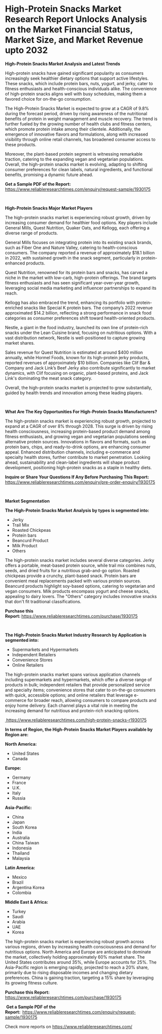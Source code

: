 <p><h1>High-Protein Snacks Market Research Report Unlocks Analysis on the Market Financial Status, Market Size, and Market Revenue upto 2032</h1></p><p><strong>High-Protein Snacks Market Analysis and Latest Trends</strong></p>
<p><p>High-protein snacks have gained significant popularity as consumers increasingly seek healthier dietary options that support active lifestyles. These snacks, which include protein bars, nuts, yogurt, and jerky, cater to fitness enthusiasts and health-conscious individuals alike. The convenience of high-protein snacks aligns well with busy schedules, making them a favored choice for on-the-go consumption.</p><p>The High-Protein Snacks Market is expected to grow at a CAGR of 9.8% during the forecast period, driven by rising awareness of the nutritional benefits of protein in weight management and muscle recovery. The trend is further fueled by the growing number of health clubs and fitness centers, which promote protein intake among their clientele. Additionally, the emergence of innovative flavors and formulations, along with increased visibility through online retail channels, has broadened consumer access to these products.</p><p>Moreover, the plant-based protein segment is witnessing remarkable traction, catering to the expanding vegan and vegetarian populations. Overall, the high-protein snacks market is evolving, adapting to shifting consumer preferences for clean labels, natural ingredients, and functional benefits, promising a dynamic future ahead.</p></p>
<p><strong>Get a Sample PDF of the Report:&nbsp;</strong> <a href="https://www.reliableresearchtimes.com/enquiry/request-sample/1930175?utm_campaign=2717&utm_medium=2&utm_source=Github&utm_content=ia&utm_term=29032025&utm_id=high-protein-snacks">https://www.reliableresearchtimes.com/enquiry/request-sample/1930175</a></p>
<p>&nbsp;</p>
<p><strong>High-Protein Snacks Major Market Players</strong></p>
<p><p>The high-protein snacks market is experiencing robust growth, driven by increasing consumer demand for healthier food options. Key players include General Mills, Quest Nutrition, Quaker Oats, and Kellogg, each offering a diverse range of products.</p><p>General Mills focuses on integrating protein into its existing snack brands, such as Fiber One and Nature Valley, catering to health-conscious consumers. The company reported a revenue of approximately $18.1 billion in 2022, with sustained growth in the snack segment, particularly in protein-enhanced products.</p><p>Quest Nutrition, renowned for its protein bars and snacks, has carved a niche in the market with low-carb, high-protein offerings. The brand targets fitness enthusiasts and has seen significant year-over-year growth, leveraging social media marketing and influencer partnerships to expand its reach.</p><p>Kellogg has also embraced the trend, enhancing its portfolio with protein-enriched snacks like Special K protein bars. The company’s 2022 revenue approximated $14.2 billion, reflecting a strong performance in snack food categories as consumer preferences shift toward health-oriented products.</p><p>Nestle, a giant in the food industry, launched its own line of protein-rich snacks under the Lean Cuisine brand, focusing on nutritious options. With a vast distribution network, Nestle is well-positioned to capture growing market shares.</p><p>Sales revenue for Quest Nutrition is estimated at around $400 million annually, while Hormel Foods, known for its high-protein jerky products, reported revenues of approximately $10 billion. Companies like Clif Bar & Company and Jack Link’s Beef Jerky also contribute significantly to market dynamics, with Clif focusing on organic, plant-based proteins, and Jack Link's dominating the meat snack category. </p><p>Overall, the high-protein snacks market is projected to grow substantially, guided by health trends and innovation among these leading players.</p></p>
<p>&nbsp;</p>
<p><strong>What Are The Key Opportunities For High-Protein Snacks Manufacturers?</strong></p>
<p><p>The high-protein snacks market is experiencing robust growth, projected to expand at a CAGR of over 8% through 2028. This surge is driven by rising health consciousness, increasing protein-based product demand among fitness enthusiasts, and growing vegan and vegetarian populations seeking alternative protein sources. Innovations in flavors and formats, such as protein bars, chips, and ready-to-drink options, are enhancing consumer appeal. Enhanced distribution channels, including e-commerce and specialty health stores, further contribute to market penetration. Looking ahead, sustainability and clean-label ingredients will shape product development, positioning high-protein snacks as a staple in healthy diets.</p></p>
<p><strong>Inquire or Share Your Questions If Any Before Purchasing This Report:</strong> <a href="https://www.reliableresearchtimes.com/enquiry/pre-order-enquiry/1930175?utm_campaign=2717&utm_medium=2&utm_source=Github&utm_content=ia&utm_term=29032025&utm_id=high-protein-snacks">https://www.reliableresearchtimes.com/enquiry/pre-order-enquiry/1930175</a></p>
<p>&nbsp;</p>
<p><strong>Market Segmentation</strong></p>
<p><strong>The High-Protein Snacks Market Analysis by types is segmented into:</strong></p>
<p><ul><li>Jerky</li><li>Trail Mix</li><li>Roasted Chickpeas</li><li>Protein bars</li><li>Beancurd Product</li><li>Milk Product</li><li>Others</li></ul></p>
<p><p>The high-protein snacks market includes several diverse categories. Jerky offers a portable, meat-based protein source, while trail mix combines nuts, seeds, and dried fruits for a nutritious grab-and-go option. Roasted chickpeas provide a crunchy, plant-based snack. Protein bars are convenient meal replacements packed with various protein sources. Beancurd products highlight soy-based options, catering to vegetarian and vegan consumers. Milk products encompass yogurt and cheese snacks, appealing to dairy lovers. The "Others" category includes innovative snacks that don't fit traditional classifications.</p></p>
<p><strong>Purchase this Report:&nbsp;</strong><a href="https://www.reliableresearchtimes.com/purchase/1930175?utm_campaign=2717&utm_medium=2&utm_source=Github&utm_content=ia&utm_term=29032025&utm_id=high-protein-snacks">https://www.reliableresearchtimes.com/purchase/1930175</a></p>
<p>&nbsp;</p>
<p><strong>The High-Protein Snacks Market Industry Research by Application is segmented into:</strong></p>
<p><ul><li>Supermarkets and Hypermarkets</li><li>Independent Retailers</li><li>Convenience Stores</li><li>Online Retailers</li></ul></p>
<p><p>The high-protein snacks market spans various application channels including supermarkets and hypermarkets, which offer a diverse range of products in bulk; independent retailers that provide personalized service and specialty items; convenience stores that cater to on-the-go consumers with quick, accessible options; and online retailers that leverage e-commerce for broader reach, allowing consumers to compare products and enjoy home delivery. Each channel plays a vital role in meeting the increasing demand for nutritious and protein-rich snacking options.</p></p>
<p><a href="https://www.reliableresearchtimes.com/high-protein-snacks-r1930175?utm_campaign=2717&utm_medium=2&utm_source=Github&utm_content=ia&utm_term=29032025&utm_id=high-protein-snacks">&nbsp;https://www.reliableresearchtimes.com/high-protein-snacks-r1930175</a></p>
<p><strong>In terms of Region, the High-Protein Snacks Market Players available by Region are:</strong></p>
<p>
    <p> <strong> North America: </strong>
        <ul>
            <li>United States</li>
            <li>Canada</li>
        </ul>
        </p> 
    <p> <strong> Europe: </strong>
        <ul>
            <li>Germany</li>
            <li>France</li>
            <li>U.K.</li>
            <li>Italy</li>
            <li>Russia</li>
        </ul>
        </p> 
    <p> <strong> Asia-Pacific: </strong>
        <ul>
            <li>China</li>
            <li>Japan</li>
            <li>South Korea</li>
            <li>India</li>
            <li>Australia</li>
            <li>China Taiwan</li>
            <li>Indonesia</li>
            <li>Thailand</li>
            <li>Malaysia</li>
        </ul>
        </p> 
    <p> <strong> Latin America: </strong>
        <ul>
            <li>Mexico</li>
            <li>Brazil</li>
            <li>Argentina Korea</li>
            <li>Colombia</li>
        </ul>
        </p> 
    <p> <strong> Middle East & Africa: </strong>
        <ul>
            <li>Turkey</li>
            <li>Saudi</li>
            <li>Arabia</li>
            <li>UAE</li>
            <li>Korea</li>
        </ul>
    </p>
    </p>
<p><p>The high-protein snacks market is experiencing robust growth across various regions, driven by increasing health consciousness and demand for nutritious options. North America and Europe are anticipated to dominate the market, collectively holding approximately 60% market share. The United States contributes around 35%, while Europe accounts for 25%. The Asia-Pacific region is emerging rapidly, projected to reach a 20% share, primarily due to rising disposable incomes and changing dietary preferences. China is gaining traction, targeting a 15% share by leveraging its growing fitness culture.</p></p>
<p><strong>Purchase this Report: </strong><a href="https://www.reliableresearchtimes.com/purchase/1930175?utm_campaign=2717&utm_medium=2&utm_source=Github&utm_content=ia&utm_term=29032025&utm_id=high-protein-snacks">https://www.reliableresearchtimes.com/purchase/1930175</a></p>
<p>&nbsp;<strong>Get a Sample PDF of the Report:&nbsp;&nbsp;</strong><a href="https://www.reliableresearchtimes.com/enquiry/request-sample/1930175?utm_campaign=2717&utm_medium=2&utm_source=Github&utm_content=ia&utm_term=29032025&utm_id=high-protein-snacks">https://www.reliableresearchtimes.com/enquiry/request-sample/1930175</a></p>
<p><strong></strong></p>
<p>Check more reports on <a href="https://www.reliableresearchtimes.com/?utm_campaign=2717&utm_medium=2&utm_source=Github&utm_content=ia&utm_term=29032025&utm_id=high-protein-snacks">https://www.reliableresearchtimes.com/</a></p>
